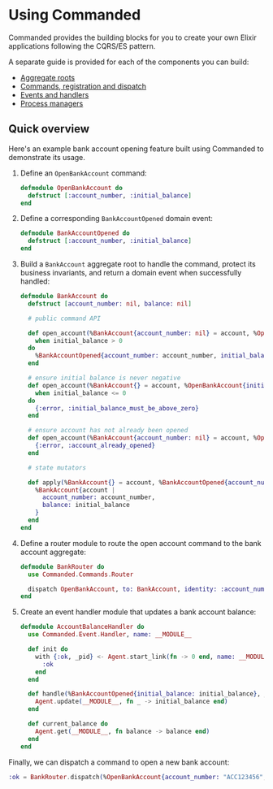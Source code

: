 # Using Commanded

Commanded provides the building blocks for you to create your own Elixir applications following the CQRS/ES pattern.

A separate guide is provided for each of the components you can build:

- [Aggregate roots](aggregate-roots.html)
- [Commands, registration and dispatch](commands.html)
- [Events and handlers](events.html)
- [Process managers](process-managers.html)

## Quick overview

Here's an example bank account opening feature built using Commanded to demonstrate its usage.

1. Define an `OpenBankAccount` command:

    ```elixir
    defmodule OpenBankAccount do
      defstruct [:account_number, :initial_balance]
    end
    ```

2. Define a corresponding `BankAccountOpened` domain event:

    ```elixir
    defmodule BankAccountOpened do
      defstruct [:account_number, :initial_balance]
    end
    ```

3. Build a `BankAccount` aggregate root to handle the command, protect its business invariants, and return a domain event when successfully handled:

    ```elixir
    defmodule BankAccount do
      defstruct [account_number: nil, balance: nil]

      # public command API

      def open_account(%BankAccount{account_number: nil} = account, %OpenBankAccount{account_number: account_number, initial_balance: initial_balance})
        when initial_balance > 0
      do
        %BankAccountOpened{account_number: account_number, initial_balance: initial_balance}
      end

      # ensure initial balance is never negative
      def open_account(%BankAccount{} = account, %OpenBankAccount{initial_balance: initial_balance})
        when initial_balance <= 0
      do
        {:error, :initial_balance_must_be_above_zero}
      end

      # ensure account has not already been opened
      def open_account(%BankAccount{account_number: nil} = account, %OpenBankAccount{}) do
        {:error, :account_already_opened}
      end

      # state mutators

      def apply(%BankAccount{} = account, %BankAccountOpened{account_number: account_number, initial_balance: initial_balance}) do
        %BankAccount{account |
          account_number: account_number,
          balance: initial_balance
        }
      end
    end
    ```

4. Define a router module to route the open account command to the bank account aggregate:

    ```elixir
    defmodule BankRouter do
      use Commanded.Commands.Router

      dispatch OpenBankAccount, to: BankAccount, identity: :account_number
    end
    ```

5. Create an event handler module that updates a bank account balance:

    ```elixir
    defmodule AccountBalanceHandler do
      use Commanded.Event.Handler, name: __MODULE__

      def init do
        with {:ok, _pid} <- Agent.start_link(fn -> 0 end, name: __MODULE__) do
          :ok
        end
      end

      def handle(%BankAccountOpened{initial_balance: initial_balance}, _metadata) do
        Agent.update(__MODULE__, fn _ -> initial_balance end)
      end

      def current_balance do
        Agent.get(__MODULE__, fn balance -> balance end)
      end
    end
    ```

Finally, we can dispatch a command to open a new bank account:

```elixir
:ok = BankRouter.dispatch(%OpenBankAccount{account_number: "ACC123456", initial_balance: 1_000})
```
